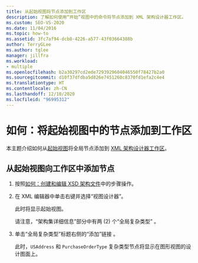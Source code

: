 ```yaml
---
title: 从起始视图将节点添加到工作区
description: 了解如何使用“开始”视图中的命令将节点添加到 XML 架构设计器工作区。
ms.custom: SEO-VS-2020
ms.date: 11/04/2016
ms.topic: how-to
ms.assetid: 3fc7af94-dcb8-4226-a577-43f03664388b
author: TerryGLee
ms.author: tglee
manager: jillfra
ms.workload:
- multiple
ms.openlocfilehash: b2a30297cd2ede7293929604046550f78427b2a0
ms.sourcegitcommit: d10f37dfdba5d826e7451260c8370fd1efa2c4e4
ms.translationtype: HT
ms.contentlocale: zh-CN
ms.lasthandoff: 12/10/2020
ms.locfileid: "96995312"
---
```

# <a name="how-to-add-nodes-to-the-workspace-from-the-start-view"></a>如何：将起始视图中的节点添加到工作区

本主题介绍如何从[起始视图](../xml-tools/start-view.md)将全局节点添加到 [XML 架构设计器工作区](../xml-tools/xml-schema-designer-workspace.md)。

## <a name="to-add-nodes-to-the-workspace-from-the-start-view"></a>从起始视图向工作区中添加节点

1. 按照[如何：创建和编辑 XSD 架构文件](../xml-tools/how-to-create-and-edit-an-xsd-schema-file.md)中的步骤操作。

2. 在 XML 编辑器中单击右键并选择“视图设计器”。

     此时将显示起始视图。

     请注意，“架构集详细信息”部分中有两 (2) 个“全局复杂类型”  。

3. 单击“全局复杂类型”标题右侧的“添加”链接 。

     此时，`USAddress` 和 `PurchaseOrderType` 复杂类型节点将显示在图形视图的设计图面上。
